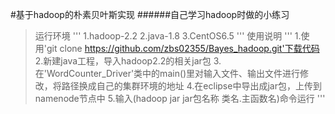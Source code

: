 #基于hadoop的朴素贝叶斯实现
######自己学习hadoop时做的小练习
>运行环境
'''
1.hadoop-2.2
2.java-1.8
3.CentOS6.5
'''
>使用说明
'''
1.使用'git clone https://github.com/zbs02355/Bayes_hadoop.git'下载代码
2.新建java工程，导入hadoop2.2的相关jar包
3.在'WordCounter_Driver'类中的main()里对输入文件、输出文件进行修改，将路径换成自己的集群环境的地址
4.在eclipse中导出成jar包，上传到namenode节点中
5.输入(hadoop jar jar包名称 类名.主函数名)命令运行
'''
